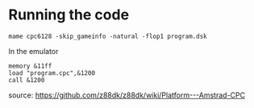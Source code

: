 # Running the code
```
mame cpc6128 -skip_gameinfo -natural -flop1 program.dsk
```

In the emulator
```
memory &11ff
load "program.cpc",&1200
call &1200
```

source: https://github.com/z88dk/z88dk/wiki/Platform---Amstrad-CPC

